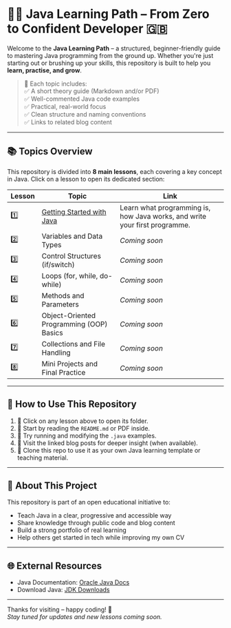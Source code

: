 # 👨‍💻 Java Learning Path – From Zero to Confident Developer 🇬🇧

Welcome to the **Java Learning Path** – a structured, beginner-friendly guide to mastering Java programming from the ground up. Whether you're just starting out or brushing up your skills, this repository is built to help you **learn, practise, and grow**.

> 📌 Each topic includes:  
> ✅ A short theory guide (Markdown and/or PDF)  
> ✅ Well-commented Java code examples  
> ✅ Practical, real-world focus  
> ✅ Clean structure and naming conventions  
> ✅ Links to related blog content

---

## 📚 Topics Overview

This repository is divided into **8 main lessons**, each covering a key concept in Java. Click on a lesson to open its dedicated section:

| Lesson | Topic                                      | Link                                                   |
|--------|--------------------------------------------|--------------------------------------------------------|
| 1️⃣     | [Getting Started with Java](./lesson)     | Learn what programming is, how Java works, and write your first programme. |
| 2️⃣     | Variables and Data Types                   | _Coming soon_                                          |
| 3️⃣     | Control Structures (if/switch)             | _Coming soon_                                          |
| 4️⃣     | Loops (for, while, do-while)               | _Coming soon_                                          |
| 5️⃣     | Methods and Parameters                     | _Coming soon_                                          |
| 6️⃣     | Object-Oriented Programming (OOP) Basics   | _Coming soon_                                          |
| 7️⃣     | Collections and File Handling              | _Coming soon_                                          |
| 8️⃣     | Mini Projects and Final Practice           | _Coming soon_                                          |

---

## 🧭 How to Use This Repository

1. 📁 Click on any lesson above to open its folder.
2. 📄 Start by reading the `README.md` or PDF inside.
3. 🧠 Try running and modifying the `.java` examples.
4. 🔗 Visit the linked blog posts for deeper insight (when available).
5. 📌 Clone this repo to use it as your own Java learning template or teaching material.

---

## 🤝 About This Project

This repository is part of an open educational initiative to:

- Teach Java in a clear, progressive and accessible way
- Share knowledge through public code and blog content
- Build a strong portfolio of real learning
- Help others get started in tech while improving my own CV

---

## 🌐 External Resources

- Java Documentation: [Oracle Java Docs](https://docs.oracle.com/en/java/)
- Download Java: [JDK Downloads](https://www.oracle.com/java/technologies/javase-downloads.html)

---

Thanks for visiting – happy coding! 🚀  
_Stay tuned for updates and new lessons coming soon._
